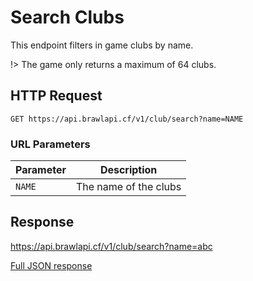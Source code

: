 # Search Clubs

This endpoint filters in game clubs by name.

!> The game only returns a maximum of 64 clubs.

## HTTP Request

`GET https://api.brawlapi.cf/v1/club/search?name=NAME`

### URL Parameters

| Parameter | Description           |
| --------- | --------------------- |
| `NAME`    | The name of the clubs |

## Response

https://api.brawlapi.cf/v1/club/search?name=abc

<a href="/json/clubs_search_abc.json">Full JSON response</a>
